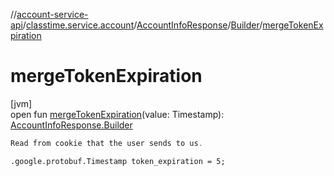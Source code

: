 //[account-service-api](../../../../index.md)/[classtime.service.account](../../index.md)/[AccountInfoResponse](../index.md)/[Builder](index.md)/[mergeTokenExpiration](merge-token-expiration.md)

# mergeTokenExpiration

[jvm]\
open fun [mergeTokenExpiration](merge-token-expiration.md)(value: Timestamp): [AccountInfoResponse.Builder](index.md)

```kotlin
Read from cookie that the user sends to us.

```
`.google.protobuf.Timestamp token_expiration = 5;`
